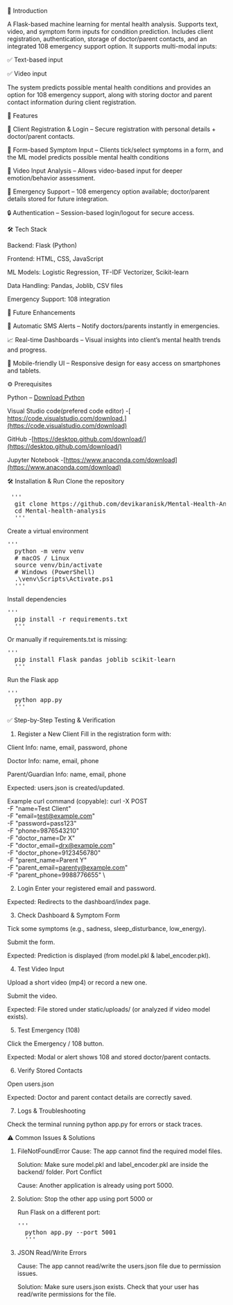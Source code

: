📖 Introduction

A Flask-based machine learning for mental health analysis. Supports text, video, and symptom form inputs for condition prediction. Includes client registration, authentication, storage of doctor/parent contacts, and an integrated 108 emergency support option.
It supports multi-modal inputs:

✅ Text-based input

✅ Video input

The system predicts possible mental health conditions and provides an option for 108 emergency support, along with storing doctor and parent contact information during client registration.

🔑 Features

👤 Client Registration & Login – Secure registration with personal details + doctor/parent contacts.

📝 Form-based Symptom Input – Clients tick/select symptoms in a form, and the ML model predicts possible mental health conditions

🎥 Video Input Analysis – Allows video-based input for deeper emotion/behavior assessment.

🚨 Emergency Support – 108 emergency option available; doctor/parent details stored for future integration.

🔒 Authentication – Session-based login/logout for secure access.

🛠 Tech Stack

Backend: Flask (Python)

Frontend: HTML, CSS, JavaScript

ML Models: Logistic Regression, TF-IDF Vectorizer, Scikit-learn

Data Handling: Pandas, Joblib, CSV files

Emergency Support: 108 integration

🚀 Future Enhancements

📧 Automatic SMS Alerts – Notify doctors/parents instantly in emergencies.

📈 Real-time Dashboards – Visual insights into client’s mental health trends and progress.

📱 Mobile-friendly UI – Responsive design for easy access on smartphones and tablets.


⚙ Prerequisites

Python  – [ Download Python](https://www.python.org/downloads/) 

Visual Studio code(prefered code editor) -[ https://code.visualstudio.com/download.](https://code.visualstudio.com/download)

GitHub -[https://desktop.github.com/download/](https://desktop.github.com/download/)

Jupyter Notebook -[https://www.anaconda.com/download](https://www.anaconda.com/download)


🛠 Installation & Run
Clone the repository
<pre> ''' 
  git clone https://github.com/devikaranisk/Mental-Health-Analysis
  cd Mental-health-analysis
  '''</pre>

Create a virtual environment
<pre>'''
  python -m venv venv
  # macOS / Linux
  source venv/bin/activate
  # Windows (PowerShell)
  .\venv\Scripts\Activate.ps1
  '''</pre>

Install dependencies
<pre>''' 
  pip install -r requirements.txt
  '''</pre>

Or manually if requirements.txt is missing:
<pre>'''
  pip install Flask pandas joblib scikit-learn
  '''</pre>

Run the Flask app
<pre>''' 
  python app.py
  '''</pre>

✅ Step-by-Step Testing & Verification
1. Register a New Client
  Fill in the registration form with:
  
  Client Info: name, email, password, phone
  
  Doctor Info: name, email, phone
  
  Parent/Guardian Info: name, email, phone
  
  Expected: users.json is created/updated.

  Example curl command (copyable):
  curl -X POST \
    -F "name=Test Client" \
    -F "email=test@example.com" \
    -F "password=pass123" \
    -F "phone=9876543210" \
    -F "doctor_name=Dr X" \
    -F "doctor_email=drx@example.com" \
    -F "doctor_phone=9123456780" \
    -F "parent_name=Parent Y" \
    -F "parent_email=parenty@example.com" \
    -F "parent_phone=9988776655" \
    
2. Login
  Enter your registered email and password.
  
  Expected: Redirects to the dashboard/index page.

3. Check Dashboard & Symptom Form

  Tick some symptoms (e.g., sadness, sleep_disturbance, low_energy).
  
  Submit the form.
  
  Expected: Prediction is displayed (from model.pkl & label_encoder.pkl).

4. Test Video Input

  Upload a short video (mp4) or record a new one.
  
  Submit the video.
  
  Expected: File stored under static/uploads/ (or analyzed if video model exists).

5. Test Emergency (108)

  Click the Emergency / 108 button.
  
  Expected: Modal or alert shows 108 and stored doctor/parent contacts.

6. Verify Stored Contacts

  Open users.json
  
  Expected: Doctor and parent contact details are correctly saved.

7. Logs & Troubleshooting

  Check the terminal running python app.py for errors or stack traces.
  
⚠️ Common Issues & Solutions

1. FileNotFoundError
   Cause: The app cannot find the required model files.

   Solution: Make sure model.pkl and label_encoder.pkl are inside the backend/ folder.
   Port Conflict

   Cause: Another application is already using port 5000.

3. Solution:
   Stop the other app using port 5000 or

   Run Flask on a different port:

    <pre>'''
     python app.py --port 5001
     '''</pre>

5. JSON Read/Write Errors

    Cause: The app cannot read/write the users.json file due to permission issues.

   Solution:
      Make sure users.json exists.
      Check that your user has read/write permissions for the file.
